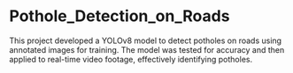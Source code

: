 # Pothole_Detection_on_Roads
This project developed a YOLOv8 model to detect potholes on roads using annotated images for training. The model was tested for accuracy and then applied to real-time video footage, effectively identifying potholes. 
